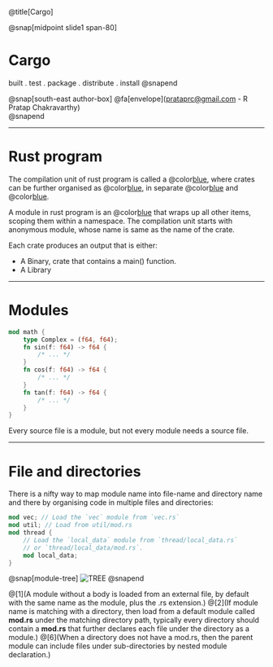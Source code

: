 @title[Cargo]

@snap[midpoint slide1 span-80]
<h1>Cargo</h1>
built . test . package . distribute . install
@snapend


@snap[south-east author-box]
@fa[envelope](prataprc@gmail.com - R Pratap Chakravarthy) <br/>
@snapend

---

Rust program
============

The compilation unit of rust program is called a @color[blue](crate),
where crates can be further organised as @color[blue](modules),
in separate @color[blue](files) and @color[blue](directories).

A module in rust program is an @color[blue](item) that wraps
up all other items, scoping them within a namespace.
The compilation unit starts with anonymous module, whose name is same
as the name of the crate.

Each crate produces an output that is either:

* A Binary, crate that contains a main() function.
* A Library

---

Modules
=======

```rust
mod math {
    type Complex = (f64, f64);
    fn sin(f: f64) -> f64 {
        /* ... */
    }
    fn cos(f: f64) -> f64 {
        /* ... */
    }
    fn tan(f: f64) -> f64 {
        /* ... */
    }
}
```

Every source file is a module, but not every module needs a source file.

---

File and directories
====================

There is a nifty way to map module name into file-name and directory name
and there by organising code in multiple files and directories:

```rust
mod vec; // Load the `vec` module from `vec.rs`
mod util; // Load from util/mod.rs
mod thread {
    // Load the `local_data` module from `thread/local_data.rs`
    // or `thread/local_data/mod.rs`.
    mod local_data;
}
```

@snap[module-tree]
![TREE](assets/module-tree.png)
@snapend

@[1](A module without a body is loaded from an external file, by default with the same name as the module, plus the .rs extension.)
@[2](If module name is matching with a directory, then load from a default module called **mod.rs** under the matching directory path, typically every directory should contain a **mod.rs** that further declares each file under the directory as a module.)
@[6](When a directory does not have a mod.rs, then the parent module can include files under sub-directories by nested module declaration.)
